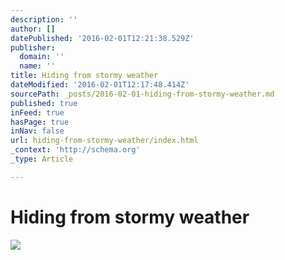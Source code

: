 ```yaml
---
description: ''
author: []
datePublished: '2016-02-01T12:21:38.529Z'
publisher:
  domain: ''
  name: ''
title: Hiding from stormy weather
dateModified: '2016-02-01T12:17:48.414Z'
sourcePath: _posts/2016-02-01-hiding-from-stormy-weather.md
published: true
inFeed: true
hasPage: true
inNav: false
url: hiding-from-stormy-weather/index.html
_context: 'http://schema.org'
_type: Article

---
```

# Hiding from stormy weather
![](https://the-grid-user-content.s3-us-west-2.amazonaws.com/5eb68d04-363d-42f8-8f82-1d3af0c0e9e1.png)